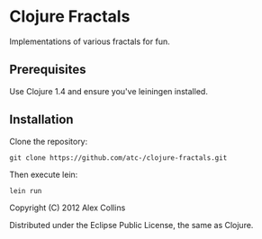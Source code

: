 # Clojure Fractals

Implementations of various fractals for fun.

## Prerequisites

Use Clojure 1.4 and ensure you've leiningen installed.

## Installation

Clone the repository:
	
	git clone https://github.com/atc-/clojure-fractals.git

Then execute lein:
	
	lein run

Copyright (C) 2012 Alex Collins

Distributed under the Eclipse Public License, the same as Clojure.
